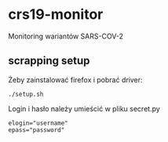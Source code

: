 # crs19-monitor
Monitoring wariantów SARS-COV-2

## scrapping setup

Żeby zainstalować firefox i pobrać driver:

``` ./setup.sh ```

Login i hasło należy umieścić w pliku secret.py
```
elogin="username"
epass="password"
```